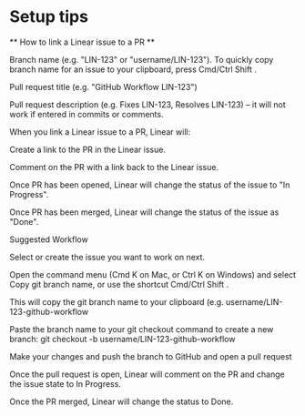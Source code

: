# Setup tips

** How to link a Linear issue to a PR **

Branch name (e.g. "LIN-123" or "username/LIN-123"). To quickly copy branch name for an issue to your clipboard, press Cmd/Ctrl Shift .

Pull request title (e.g. "GitHub Workflow LIN-123")

Pull request description (e.g. Fixes LIN-123, Resolves LIN-123) – it will not work if entered in commits or comments.

When you link a Linear issue to a PR, Linear will:

Create a link to the PR in the Linear issue.

Comment on the PR with a link back to the Linear issue.

Once PR has been opened, Linear will change the status of the issue to "In Progress".

Once PR has been merged, Linear will change the status of the issue as "Done".

Suggested Workflow

Select or create the issue you want to work on next.

Open the command menu (Cmd K on Mac, or Ctrl K on Windows) and select Copy git branch name, or use the shortcut Cmd/Ctrl Shift .

This will copy the git branch name to your clipboard (e.g. username/LIN-123-github-workflow

Paste the branch name to your git checkout command to create a new branch: git checkout -b username/LIN-123-github-workflow

Make your changes and push the branch to GitHub and open a pull request

Once the pull request is open, Linear will comment on the PR and change the issue state to In Progress.

Once the PR merged, Linear will change the status to Done.

